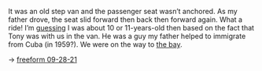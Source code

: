 It was an old step van and the passenger seat wasn’t anchored. As my father drove, the seat slid forward then back then forward again. What a ride! I’m [guessing](https://ideas.joejenett.com/#shatters) I was about 10 or 11-years-old then based on the fact that Tony was with us in the van. He was a guy my father helped to immigrate from Cuba (in 1959?). We were on the way to [the bay](https://ideas.joejenett.com/#the%20bay).

→ [freeform 09-28-21](https://ideas.joejenett.com/#freeform%2009-28-21)
